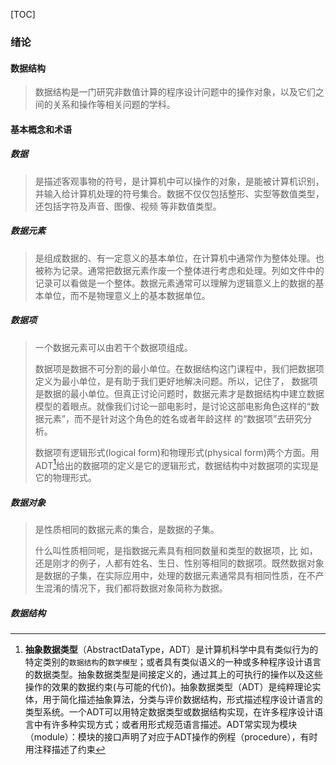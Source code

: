 [TOC]



### 绪论

#### 数据结构

> 数据结构是一门研究非数值计算的程序设计问题中的操作对象，以及它们之间的关系和操作等相关问题的学科。

#### 基本概念和术语

##### 数据

>  是描述客观事物的符号，是计算机中可以操作的对象，是能被计算机识别，并输入给计算机处理的符号集合。数据不仅仅包括整形、实型等数值类型，还包括字符及声音、图像、视频 等非数值类型。

##### 数据元素

> 是组成数据的、有一定意义的基本单位，在计算机中通常作为整体处理。也被称为记录。通常把数据元素作废一个整体进行考虑和处理。列如文件中的记录可以看做是一个整体。数据元素通常可以理解为逻辑意义上的数据的基本单位，而不是物理意义上的基本数据单位。

##### 数据项

> 一个数据元素可以由若干个数据项组成。
>
> 数据项是数据不可分割的最小单位。在数据结构这门课程中，我们把数据项定义为最小单位，是有助于我们更好地解决问题。所以，记住了， 数据项是数据的最小单位。但真正讨论问题时，数据元素才是数据结构中建立数据模型的着眼点。就像我们讨论一部电影时，是讨论这部电影角色这样的“数据元素”，而不是针对这个角色的姓名或者年龄这样 的“数据项”去研究分析。
>
> 数据项有逻辑形式(logical form)和物理形式(physical form)两个方面。用ADT[^ADT]给出的数据项的定义是它的逻辑形式，数据结构中对数据项的实现是它的物理形式。

[^ADT]:  **抽象数据类型**（AbstractDataType，ADT）是计算机科学中具有类似行为的特定类别的`数据结构`的`数学模型`；或者具有类似语义的一种或多种程序设计语言的数据类型。抽象数据类型是间接定义的，通过其上的可执行的操作以及这些操作的效果的数据约束(与可能的代价)。抽象数据类型（ADT）是纯粹理论实体，用于简化描述抽象算法，分类与评价数据结构，形式描述程序设计语言的类型系统。一个ADT可以用特定数据类型或数据结构实现，在许多程序设计语言中有许多种实现方式；或者用形式规范语言描述。ADT常实现为模块（module）：模块的接口声明了对应于ADT操作的例程（procedure），有时用注释描述了约束

##### 数据对象

> 是性质相同的数据元素的集合，是数据的子集。
>
> 什么叫性质相同呢，是指数据元素具有相同数量和类型的数据项，比 如，还是刚才的例子，人都有姓名、生日、性别等相同的数据项。既然数据对象是数据的子集，在实际应用中，处理的数据元素通常具有相同性质，在不产生混淆的情况下，我们都将数据对象简称为数据。

##### 数据结构